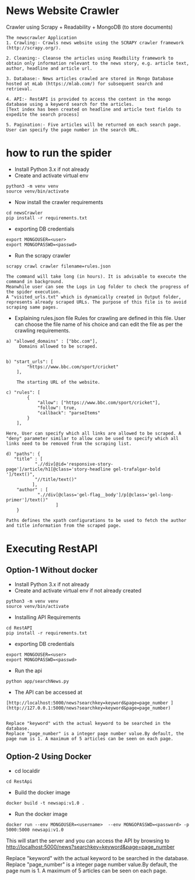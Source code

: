 # News Website Crawler
Crawler using Scrapy + Readability + MongoDB (to store documents)


    The newscrawler Application
    1. Crawling:- Crawls news website using the SCRAPY crawler framework (http://scrapy.org/).

    2. Cleaning:- Cleanse the articles using Readbility framework to obtain only information relevant to the news story, e.g. article text, author, headline and article url. 

    3. Database:- News articles crawled are stored in Mongo Database hosted at mLab (https://mlab.com/) for subsequent search and retrieval.

    4. API:- RestAPI is provided to access the content in the mongo database using a keyword search for the articles. 
    [Text index has been created on headline and article text fields to expedite the search process]

    5. Pagination:- Five articles will be returned on each search page. User can specify the page number in the search URL.


# how to run the spider
* Install Python 3.x if not already
* Create and activate virtual env
```
python3 -m venv venv
source venv/bin/activate
```

* Now install the crawler requirements
```
cd newsCrawler
pip install -r requirements.txt
```
* exporting DB credentials
```
export MONGOUSER=<user>
export MONGOPASSWD=<passwd>
```

* Run the scrapy crawler

```
scrapy crawl crawler filename=rules.json

The command will take long (in hours). It is advisable to execute the command in background.
Meanwhile user can see the Logs in Log folder to check the progress of the spider execution.
A "visited_urls.txt" which is dynamically created in Output folder, represents already scraped URLs. The purpose of this file is to avoid scraping same pages.

```
* Explaining rules.json file
Rules for crawling are defined in this file. User can choose the file name of his choice and can edit the file as per the crawling requirements.

```
a) "allowed_domains" : ["bbc.com"],
     Domains allowed to be scraped.


b) "start_urls": [
		"https://www.bbc.com/sport/cricket"
	],

    The starting URL of the website.

c) "rules": [
		{
			"allow": ["https://www.bbc.com/sport/cricket"],
			"follow": true,
			"callback": "parseItems"
		}
	],
    
Here, User can specify which all links are allowed to be scraped. A "deny" parameter similar to allow can be used to specify which all links need to be removed from the scraping list.

d) "paths": {
   "title" : [
		   ".//div[@id='responsive-story-page']/article/h1[@class='story-headline gel-trafalgar-bold ']/text()",
		   "//title/text()"
		  ],
	"author" : [
		    ".//div[@class='gel-flag__body']/p[@class='gel-long-primer']/text()"
                   ]
	}

Paths defines the xpath configurations to be used to fetch the author and title information from the scraped page.
```

# Executing RestAPI
## Option-1 Without docker

* Install Python 3.x if not already
* Create and activate virtual env if not already created

```
python3 -m venv venv
source venv/bin/activate
```

* Installing API Requirements 
```
cd RestAPI
pip install -r requirements.txt
```

* exporting DB credentials
```
export MONGOUSER=<user>
export MONGOPASSWD=<passwd>
```

* Run the api 
```
python app/searchNews.py

```

* The API can be accessed at

```
[http://localhost:5000/news?searchkey=keyword&page=page_number ](http://127.0.0.1:5000/news?searchkey=keyword&page=page_number)


Replace "keyword" with the actual keyword to be searched in the database.
Replace "page_number" is a integer page number value.By default, the page num is 1. A maximum of 5 articles can be seen on each page.

```
## Option-2  Using Docker

* cd localdir

```
cd RestApi
```

* Build the docker image
```
docker build -t newsapi:v1.0 .
``` 

* Run the docker image
```
docker run --env MONGOUSER=<username>  --env MONGOPASSWD=<password> -p 5000:5000 newsapi:v1.0
```

This will start the server and you can access the API by browsing to [http://localhost:5000/news?searchkey=keyword&page=page_number ](http://127.0.0.1:8000/news?searchkey=keyword&page=page_number)

Replace "keyword" with the actual keyword to be searched in the database.
Replace "page_number" is a integer page number value.By default, the page num is 1. A maximum of 5 articles can be seen on each page.
